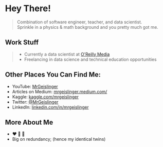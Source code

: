 # Hey There!

> Combination of software engineer, teacher, and data scientist. Sprinkle in a physics & math background and you pretty much got me.

## Work Stuff
> * Currently a data scientist at [O'Reilly Media](https://www.oreilly.com/)
> * Freelancing in data science and technical education opportunities

## Other Places You Can Find Me:

- YouTube: [MrGeislinger](https://www.youtube.com/channel/UCPr9pMzkuMIlSvkxyEv1IoQ)
- Articles on Medium: [mrgeislinger.medium.com/](https://mrgeislinger.medium.com/)
- Kaggle: [kaggle.com/mrgeislinger](https://www.kaggle.com/mrgeislinger)
- Twitter: [@MrGeislinger](https://twitter.com/MrGeislinger)
- LinkedIn: [linkedin.com/in/mrgeislinger](https://www.linkedin.com/in/mrgeislinger/)


## More About Me

- ❤️ 🐍 🐼
- Big on redundancy; (hence my identical twins)
